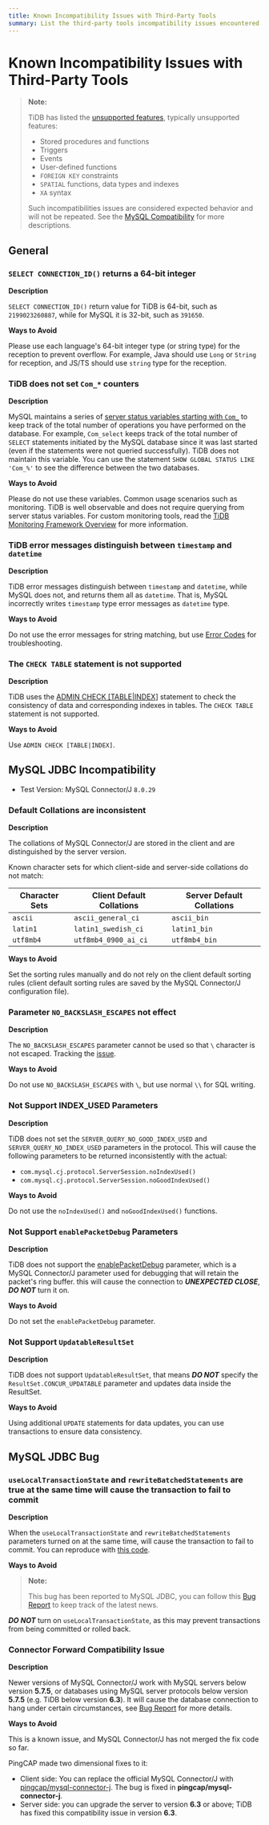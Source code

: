 ```yaml
---
title: Known Incompatibility Issues with Third-Party Tools
summary: List the third-party tools incompatibility issues encountered while testing by PingCAP
---
```


# Known Incompatibility Issues with Third-Party Tools

> **Note:**
>
> TiDB has listed the [unsupported features](/mysql-compatibility.md#unsupported-features), typically unsupported features:
>
> - Stored procedures and functions
> - Triggers
> - Events
> - User-defined functions
> - `FOREIGN KEY` constraints
> - `SPATIAL` functions, data types and indexes
> - `XA` syntax
>
> Such incompatibilities issues are considered expected behavior and will not be repeated. See the [MySQL Compatibility](/mysql-compatibility.md) for more descriptions.

## General

### `SELECT CONNECTION_ID()` returns a 64-bit integer

**Description**

`SELECT CONNECTION_ID()` return value for TiDB is 64-bit, such as `2199023260887`, while for MySQL it is 32-bit, such as `391650`.

**Ways to Avoid**

Please use each language's 64-bit integer type (or string type) for the reception to prevent overflow. For example, Java should use `Long` or `String` for reception, and JS/TS should use `string` type for the reception.

### TiDB does not set `Com_*` counters

**Description**

MySQL maintains a series of [server status variables starting with `Com_`](https://dev.mysql.com/doc/refman/8.0/en/server-status-variables.html#statvar_Com_xxx) to keep track of the total number of operations you have performed on the database. For example, `Com_select` keeps track of the total number of `SELECT` statements initiated by the MySQL database since it was last started (even if the statements were not queried successfully). TiDB does not maintain this variable. You can use the statement `SHOW GLOBAL STATUS LIKE 'Com_%'` to see the difference between the two databases.

**Ways to Avoid**

Please do not use these variables. Common usage scenarios such as monitoring. TiDB is well observable and does not require querying from server status variables. For custom monitoring tools, read the [TiDB Monitoring Framework Overview](/tidb-monitoring-framework.md) for more information.

### TiDB error messages distinguish between `timestamp` and `datetime`

**Description**

TiDB error messages distinguish between `timestamp` and `datetime`, while MySQL does not, and returns them all as `datetime`. That is, MySQL incorrectly writes `timestamp` type error messages as `datetime` type.

**Ways to Avoid**

Do not use the error messages for string matching, but use [Error Codes](/error-codes.md) for troubleshooting.

### The `CHECK TABLE` statement is not supported

**Description**

TiDB uses the [ADMIN CHECK [TABLE|INDEX]](/sql-statements/sql-statement-admin-check-table-index.md) statement to check the consistency of data and corresponding indexes in tables. The `CHECK TABLE` statement is not supported.

**Ways to Avoid**

Use `ADMIN CHECK [TABLE|INDEX]`.

## MySQL JDBC Incompatibility

- Test Version: MySQL Connector/J `8.0.29`

### Default Collations are inconsistent

**Description**

The collations of MySQL Connector/J are stored in the client and are distinguished by the server version.

Known character sets for which client-side and server-side collations do not match:

| Character Sets | Client Default Collations | Server Default Collations |
| - | - | - |
| `ascii` | `ascii_general_ci` | `ascii_bin` |
| `latin1` | `latin1_swedish_ci` | `latin1_bin` |
| `utf8mb4` | `utf8mb4_0900_ai_ci` | `utf8mb4_bin` |

**Ways to Avoid**

Set the sorting rules manually and do not rely on the client default sorting rules (client default sorting rules are saved by the MySQL Connector/J configuration file).

### Parameter `NO_BACKSLASH_ESCAPES` not effect

**Description**

The `NO_BACKSLASH_ESCAPES` parameter cannot be used so that `\` character is not escaped. Tracking the [issue](https://github.com/pingcap/tidb/issues/35302).

**Ways to Avoid**

Do not use `NO_BACKSLASH_ESCAPES` with `\`, but use normal `\\` for SQL writing.

### Not Support INDEX_USED Parameters

**Description**

TiDB does not set the `SERVER_QUERY_NO_GOOD_INDEX_USED` and `SERVER_QUERY_NO_INDEX_USED` parameters in the protocol. This will cause the following parameters to be returned inconsistently with the actual:

- `com.mysql.cj.protocol.ServerSession.noIndexUsed()`
- `com.mysql.cj.protocol.ServerSession.noGoodIndexUsed()`

**Ways to Avoid**

Do not use the `noIndexUsed()` and `noGoodIndexUsed()` functions.

### Not Support `enablePacketDebug` Parameters

**Description**

TiDB does not support the [enablePacketDebug](https://dev.mysql.com/doc/connector-j/8.0/en/connector-j-connp-props-debugging-profiling.html) parameter, which is a MySQL Connector/J parameter used for debugging that will retain the packet's ring buffer. this will cause the connection to **_UNEXPECTED CLOSE_**, **_DO NOT_** turn it on.

**Ways to Avoid**

Do not set the `enablePacketDebug` parameter.

### Not Support `UpdatableResultSet`

**Description**

TiDB does not support `UpdatableResultSet`, that means **_DO NOT_** specify the `ResultSet.CONCUR_UPDATABLE` parameter and updates data inside the ResultSet.

**Ways to Avoid**

Using additional `UPDATE` statements for data updates, you can use transactions to ensure data consistency.

## MySQL JDBC Bug

### `useLocalTransactionState` and `rewriteBatchedStatements` are true at the same time will cause the transaction to fail to commit

**Description**

When the `useLocalTransactionState` and `rewriteBatchedStatements` parameters turned on at the same time, will cause the transaction to fail to commit. You can reproduce with [this code](https://github.com/Icemap/tidb-java-gitpod/tree/reproduction-local-transaction-state-txn-error).

**Ways to Avoid**

> **Note:**
>
> This bug has been reported to MySQL JDBC, you can follow this [Bug Report](https://bugs.mysql.com/bug.php?id=108643) to keep track of the latest news.

**_DO NOT_** turn on `useLocalTransactionState`, as this may prevent transactions from being committed or rolled back.

### Connector Forward Compatibility Issue

**Description**

Newer versions of MySQL Connector/J work with MySQL servers below version **5.7.5**, or databases using MySQL server protocols below version **5.7.5** (e.g. TiDB below version **6.3**).  It will cause the database connection to hang under certain circumstances, see [Bug Report](https://bugs.mysql.com/bug.php?id=106252) for more details.

**Ways to Avoid**

This is a known issue, and MySQL Connector/J has not merged the fix code so far.

PingCAP made two dimensional fixes to it:

- Client side: You can replace the official MySQL Connector/J with [pingcap/mysql-connector-j](https://github.com/pingcap/mysql-connector-j). The bug is fixed in **pingcap/mysql-connector-j**.
- Server side: you can upgrade the server to version **6.3** or above; TiDB has fixed this compatibility issue in version **6.3**.